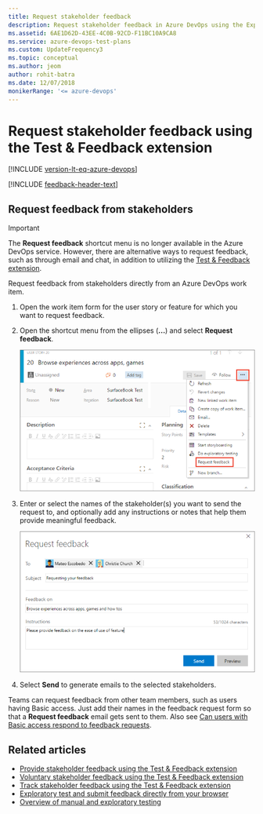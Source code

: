 ```yaml
---
title: Request stakeholder feedback
description: Request stakeholder feedback in Azure DevOps using the Exploratory Testing browser extension
ms.assetid: 6AE1D62D-43EE-4C0B-92CD-F11BC10A9CA8
ms.service: azure-devops-test-plans
ms.custom: UpdateFrequency3
ms.topic: conceptual
ms.author: jeom
author: rohit-batra
ms.date: 12/07/2018
monikerRange: '<= azure-devops'
---
```


# Request stakeholder feedback using the Test & Feedback extension

[!INCLUDE [version-lt-eq-azure-devops](../includes/version-lt-eq-azure-devops.md)] 

[!INCLUDE [feedback-header-text](includes/feedback-header-text.md)] 

<a name="request"></a>

## Request feedback from stakeholders

> [!IMPORTANT]
> The **Request feedback** shortcut menu is no longer available in the Azure DevOps service. However, there are alternative ways to request feedback, such as through email and chat, in addition to utilizing the [Test & Feedback extension](./voluntary-stakeholder-feedback.md).

Request feedback from stakeholders directly from an Azure DevOps work item. 

1. Open the work item form for the user story or feature for which
   you want to request feedback.

2. Open the shortcut menu from the ellipses (**...**) and select **Request feedback**.

   ![Screenshot shows choosing the Request feedback option.](media/request-stakeholder-feedback/request-stakeholder-feedback-01.png)
   
3. Enter or select the names of the stakeholder(s) you want to send the request to, and optionally add any instructions or notes that help them provide meaningful feedback. 
 
   ![Screenshot shows selecting users and entering instructions.](media/request-stakeholder-feedback/request-stakeholder-feedback-02.png)

4. Select **Send** to generate emails to the selected stakeholders.

Teams can request feedback from other team members, such as users having Basic access. Just add their names in the feedback request form so that a **Request feedback** email gets sent to them. Also see [Can users with Basic access respond to feedback requests](provide-stakeholder-feedback.md#non-stakeholder-feedback).

## Related articles

* [Provide stakeholder feedback using the Test &amp; Feedback extension](provide-stakeholder-feedback.md#provide)
* [Voluntary stakeholder feedback using the Test &amp; Feedback extension](voluntary-stakeholder-feedback.md#voluntary)
* [Track stakeholder feedback using the Test &amp; Feedback extension](track-stakeholder-feedback.md#track)
* [Exploratory test and submit feedback directly from your browser](perform-exploratory-tests.md)
* [Overview of manual and exploratory testing](index.yml)